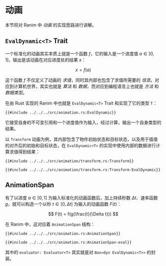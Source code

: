 # 动画

本节将对 Ranim 中 *动画* 的实现思路进行讲解。

## `EvalDynamic<T>` Trait

一个标准化的动画其实本质上就是一个函数 $f$，它的输入是一个进度值 $a \in [0, 1]$，输出是该动画在对应进度处的结果 $x$：

$$
x = f(a)
$$

这个函数 $f$ 不仅定义了动画的 *求值*，同时其内部也包含了求值所需要的 *信息*。对应到计算机世界，其实也就是 *算法* 和 *数据*，而对应到编程语言上也就是 *方法* 和 *数据类型*。

在由 Rust 实现的 Ranim 中也就是 `EvalDynamic<T>` Trait 和实现了它的类型 `T`：

```rust,ignore
{{#include ../../../src/animation.rs:EvalDynamic}}
```

它接受自身的不可变引用和一个进度值作为输入，经过计算，输出一个自身类型的结果。

以 `Transform` 动画为例，其内部包含了物件初始状态和目标状态，以及用于插值的对齐后的初始和目标状态，在 `EvalDynamic<T>` 的实现中使用内部的数据进行计算求值得到结果：

```rust,ignore
{{#include ../../../src/animation/transform.rs:Transform}}

{{#include ../../../src/animation/transform.rs:Transform-EvalDynamic}}
```

## AnimationSpan

有了以进度 $a \in [0, 1]$ 为输入标准化的动画函数后，加上持续秒数 $\Delta t$、速率函数 $g$，就可以构造一个以秒 $t \in [0, \Delta t]$ 为输入的动画函数 $F(t)$：

$$
F(t) = f(g(\frac{t}{\Delta t}))
$$

在 Ranim 中，这对应着 `AnimationSpan` 结构：

```rust,ignore
{{#include ../../../src/animation.rs:AnimationSpan}}

{{#include ../../../src/animation.rs:AnimationSpan-eval}}
```

其中的 `evaluator: Evaluator<T>` 其实就是对 `Box<dyn EvalDynamic<T>>` 的封装。
